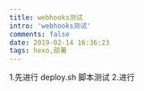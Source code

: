 ```yaml
---
title: webhooks测试
intro: 'webhooks测试'
comments: false
date: 2019-02-14 16:36:23
tags: hexo,部署
---
```


1.先进行 deploy.sh 脚本测试
2.进行
